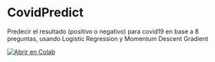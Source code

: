 # CovidPredict
Predecir el resultado (positivo o negativo) para covid19 en base a 8 preguntas, usando Logistic Regression y Momentum Descent Gradient


[![Abrir en Colab](https://colab.research.google.com/assets/colab-badge.svg)](https://colab.research.google.com/github/ajulissa/CovidPredict/blob/master/Covid.ipynb)
